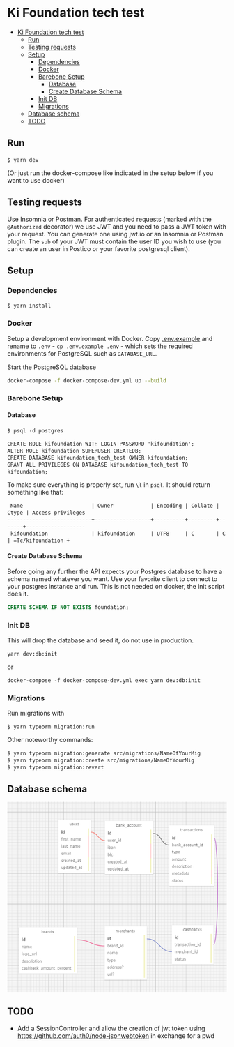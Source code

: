 # Ki Foundation tech test

- [Ki Foundation tech test](#ki-foundation-tech-test)
  - [Run](#run)
  - [Testing requests](#testing-requests)
  - [Setup](#setup)
    - [Dependencies](#dependencies)
    - [Docker](#docker)
    - [Barebone Setup](#barebone-setup)
      - [Database](#database)
      - [Create Database Schema](#create-database-schema)
    - [Init DB](#init-db)
    - [Migrations](#migrations)
  - [Database schema](#database-schema)
  - [TODO](#todo)

## Run

```
$ yarn dev
```

(Or just run the docker-compose like indicated in the setup below if you want to use docker)

## Testing requests

Use Insomnia or Postman.
For authenticated requests (marked with the `@Authorized` decorator) we use JWT and you need to pass a JWT token with your request.
You can generate one using jwt.io or an Insomnia or Postman plugin.
The `sub` of your JWT must contain the user ID you wish to use (you can create an user in Postico or your favorite postgresql client).

## Setup

### Dependencies

```
$ yarn install
```

### Docker

Setup a development environment with Docker. Copy [.env.example](./.env.example) and rename to `.env` - `cp .env.example .env` - which sets the required environments for PostgreSQL such as `DATABASE_URL`.

Start the PostgreSQL database

```bash
docker-compose -f docker-compose-dev.yml up --build
```

### Barebone Setup

#### Database

```
$ psql -d postgres
```

```
CREATE ROLE kifoundation WITH LOGIN PASSWORD 'kifoundation';
ALTER ROLE kifoundation SUPERUSER CREATEDB;
CREATE DATABASE kifoundation_tech_test OWNER kifoundation;
GRANT ALL PRIVILEGES ON DATABASE kifoundation_tech_test TO kifoundation;
```

To make sure everything is properly set, run `\l` in `psql`. It should return something like that:

```
 Name                      | Owner            | Encoding | Collate | Ctype | Access privileges
---------------------------+------------------+----------+---------+-------+-------------------
 kifoundation              | kifoundation     | UTF8     | C       | C     | =Tc/kifoundation +
```

#### Create Database Schema

Before going any further the API expects your Postgres database to have a schema named whatever you want. Use your favorite client to connect to your postgres instance and run.
This is not needed on docker, the init script does it.

```sql
CREATE SCHEMA IF NOT EXISTS foundation;
```

### Init DB

This will drop the database and seed it, do not use in production.

```
yarn dev:db:init
```

or

```
docker-compose -f docker-compose-dev.yml exec yarn dev:db:init
```

### Migrations

Run migrations with

```
$ yarn typeorm migration:run
```

Other noteworthy commands:

```
$ yarn typeorm migration:generate src/migrations/NameOfYourMig
$ yarn typeorm migration:create src/migrations/NameOfYourMig
$ yarn typeorm migration:revert
```

## Database schema

![Database schema](docs/schema.png)

## TODO

- Add a SessionController and allow the creation of jwt token using https://github.com/auth0/node-jsonwebtoken in exchange for a pwd
